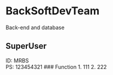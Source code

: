 # BackSoftDevTeam
 Back-end and database
## SuperUser
<p> ID: MRBS <br>
PS: 123454321 
### Function
1. 111
2. 222
